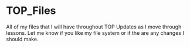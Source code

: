 # TOP_Files
All of my files that I will have throughout TOP
Updates as I move through lessons.
Let me know if you like my file system or if the are any changes I should make. 
